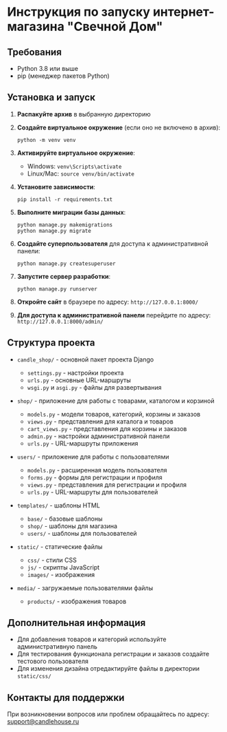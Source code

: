 # Инструкция по запуску интернет-магазина "Свечной Дом"

## Требования
- Python 3.8 или выше
- pip (менеджер пакетов Python)

## Установка и запуск

1. **Распакуйте архив** в выбранную директорию

2. **Создайте виртуальное окружение** (если оно не включено в архив):
   ```
   python -m venv venv
   ```

3. **Активируйте виртуальное окружение**:
   - Windows: `venv\Scripts\activate`
   - Linux/Mac: `source venv/bin/activate`

4. **Установите зависимости**:
   ```
   pip install -r requirements.txt
   ```

5. **Выполните миграции базы данных**:
   ```
   python manage.py makemigrations
   python manage.py migrate
   ```

6. **Создайте суперпользователя** для доступа к административной панели:
   ```
   python manage.py createsuperuser
   ```

7. **Запустите сервер разработки**:
   ```
   python manage.py runserver
   ```

8. **Откройте сайт** в браузере по адресу: `http://127.0.0.1:8000/`

9. **Для доступа к административной панели** перейдите по адресу: `http://127.0.0.1:8000/admin/`

## Структура проекта

- `candle_shop/` - основной пакет проекта Django
  - `settings.py` - настройки проекта
  - `urls.py` - основные URL-маршруты
  - `wsgi.py` и `asgi.py` - файлы для развертывания

- `shop/` - приложение для работы с товарами, каталогом и корзиной
  - `models.py` - модели товаров, категорий, корзины и заказов
  - `views.py` - представления для каталога и товаров
  - `cart_views.py` - представления для корзины и заказов
  - `admin.py` - настройки административной панели
  - `urls.py` - URL-маршруты приложения

- `users/` - приложение для работы с пользователями
  - `models.py` - расширенная модель пользователя
  - `forms.py` - формы для регистрации и профиля
  - `views.py` - представления для регистрации и профиля
  - `urls.py` - URL-маршруты для пользователей

- `templates/` - шаблоны HTML
  - `base/` - базовые шаблоны
  - `shop/` - шаблоны для магазина
  - `users/` - шаблоны для пользователей

- `static/` - статические файлы
  - `css/` - стили CSS
  - `js/` - скрипты JavaScript
  - `images/` - изображения

- `media/` - загружаемые пользователями файлы
  - `products/` - изображения товаров

## Дополнительная информация

- Для добавления товаров и категорий используйте административную панель
- Для тестирования функционала регистрации и заказов создайте тестового пользователя
- Для изменения дизайна отредактируйте файлы в директории `static/css/`

## Контакты для поддержки

При возникновении вопросов или проблем обращайтесь по адресу: support@candlehouse.ru
